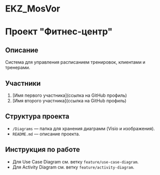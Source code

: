 # EKZ_MosVor
# Проект "Фитнес-центр"  
## Описание  
Система для управления расписанием тренировок, клиентами и тренерами.  

## Участники  
1. [Имя первого участника](ссылка на GitHub профиль)  
2. [Имя второго участника](ссылка на GitHub профиль)  

## Структура проекта  
- `/Diagrams` — папка для хранения диаграмм (Visio и изображения).  
- `README.md` — описание проекта.  

## Инструкция по работе  
- Для Use Case Diagram см. ветку `feature/use-case-diagram`.  
- Для Activity Diagram см. ветку `feature/activity-diagram`.  
